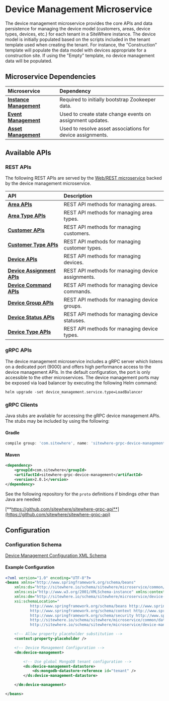 # Device Management Microservice

<MicroserviceBadge text="Multitenant Microservice" type="multitenant"/>
The device management microservice provides the core APIs and data persistence
for managing the device model (customers, areas, device types, devices, etc.) for each tenant
in a SiteWhere instance. The device model is initially populated based on the scripts included
in the tenant template used when creating the tenant. For instance, the "Construction" template
will populate the data model with devices appropriate for a construction site. If using the
"Empty" template, no device management data will be populated.

## Microservice Dependencies

| Microservice                                        | Dependency                                                 |
| :-------------------------------------------------- | :--------------------------------------------------------- |
| **[Instance Management](./instance-management.md)** | Required to initially bootstrap Zookeeper data.            |
| **[Event Management](./event-management.md)**       | Used to create state change events on assignment updates.  |
| **[Asset Management](./asset-management.md)**       | Used to resolve asset associations for device assignments. |

## Available APIs

### REST APIs

The following REST APIs are served by the [Web/REST microservice](web-rest.md) backed by the device
management microservice.

| API                                                                                 | Description                                       |
| :---------------------------------------------------------------------------------- | :------------------------------------------------ |
| [**Area APIs**](http://sitewhere.io/docs/2.0.0/api2/#tag/areas)                     | REST API methods for managing areas.              |
| [**Area Type APIs**](http://sitewhere.io/docs/2.0.0/api2/#tag/area-types)           | REST API methods for managing area types.         |
| [**Customer APIs**](http://sitewhere.io/docs/2.0.0/api2/#tag/customers)             | REST API methods for managing customers.          |
| [**Customer Type APIs**](http://sitewhere.io/docs/2.0.0/api2/#tag/customer-types)   | REST API methods for managing customer types.     |
| [**Device APIs**](http://sitewhere.io/docs/2.0.0/api2/#tag/devices)                 | REST API methods for managing devices.            |
| [**Device Assignment APIs**](http://sitewhere.io/docs/2.0.0/api2/#tag/assignments)  | REST API methods for managing device assignments. |
| [**Device Command APIs**](http://sitewhere.io/docs/2.0.0/api2/#tag/device-commands) | REST API methods for managing device commands.    |
| [**Device Group APIs**](http://sitewhere.io/docs/2.0.0/api2/#tag/device-groups)     | REST API methods for managing device groups.      |
| [**Device Status APIs**](http://sitewhere.io/docs/2.0.0/api2/#tag/device-statuses)  | REST API methods for managing device statuses.    |
| [**Device Type APIs**](http://sitewhere.io/docs/2.0.0/api2/#tag/device-types)       | REST API methods for managing device types.       |

### gRPC APIs

The device management microservice includes a gRPC server which listens on a dedicated port
(9000) and offers high performance access to the device management APIs. In the default
configuration, the port is only accessible to the other microservices. The device management
ports may be exposed via load balancer by executing the following Helm command:

`helm upgrade -set device_management.service.type=LoadBalancer`

### gRPC Clients

Java stubs are available for accessing the gRPC device management APIs. The stubs
may be included by using the following:

#### Gradle

```groovy
compile group: 'com.sitewhere', name: 'sitewhere-grpc-device-management', version: '2.0.1'
```

#### Maven

```xml
<dependency>
    <groupId>com.sitewhere</groupId>
    <artifactId>sitewhere-grpc-device-management</artifactId>
    <version>2.0.1</version>
</dependency>
```

See the following repository for
the `proto` definitions if bindings other than Java are needed:

[**https://github.com/sitewhere/sitewhere-grpc-api**](https://github.com/sitewhere/sitewhere-grpc-api)

## Configuration

### Configuration Schema

[Device Management Configuration XML Schema](http://sitewhere.io/schema/sitewhere/microservice/device-management/current/device-management.xsd)

#### Example Configuration

```xml
<?xml version="1.0" encoding="UTF-8"?>
<beans xmlns="http://www.springframework.org/schema/beans"
	xmlns:ds="http://sitewhere.io/schema/sitewhere/microservice/common/datastore"
	xmlns:xsi="http://www.w3.org/2001/XMLSchema-instance" xmlns:context="http://www.springframework.org/schema/context"
	xmlns:dm="http://sitewhere.io/schema/sitewhere/microservice/device-management"
	xsi:schemaLocation="
           http://www.springframework.org/schema/beans http://www.springframework.org/schema/beans/spring-beans-3.1.xsd
           http://www.springframework.org/schema/context http://www.springframework.org/schema/context/spring-context-3.1.xsd
           http://www.springframework.org/schema/security http://www.springframework.org/schema/security/spring-security-3.0.xsd
           http://sitewhere.io/schema/sitewhere/microservice/common/datastore http://sitewhere.io/schema/sitewhere/microservice/common/current/datastore-common.xsd
           http://sitewhere.io/schema/sitewhere/microservice/device-management http://sitewhere.io/schema/sitewhere/microservice/device-management/current/device-management.xsd">

	<!-- Allow property placeholder substitution -->
	<context:property-placeholder />

	<!-- Device Management Configuration -->
	<dm:device-management>

		<!-- Use global MongoDB tenant configuration -->
		<ds:device-management-datastore>
			<ds:mongodb-datastore-reference id="tenant" />
		</ds:device-management-datastore>

	</dm:device-management>

</beans>
```

